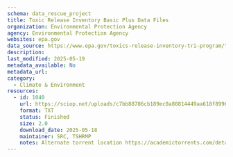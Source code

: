 ```yaml
---
schema: data_rescue_project 
title: Toxic Release Inventory Basic Plus Data Files
organization: Environmental Protection Agency
agency: Environmental Protection Agency
websites: epa.gov
data_source: https://www.epa.gov/toxics-release-inventory-tri-program/tri-basic-plus-data-files-calendar-years-1987-present
description: 
last_modified: 2025-05-19
metadata_available: No
metadata_url: 
category:
  - Climate & Environment 
resources:
  - id: 1040
    url: https://sciop.net/uploads/c7bb88786cb189ec0a80814449aa618f8996fba4
    format: TXT
    status: Finished
    size: 2.0
    download_date: 2025-05-18
    maintainer: SRC, TSHRMP
    notes: Alternate torrent location https://academictorrents.com/details/c7bb88786cb189ec0a80814449aa618f8996fba4
---
```


